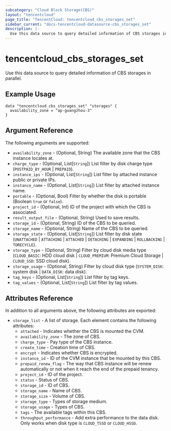 ```yaml
---
subcategory: "Cloud Block Storage(CBS)"
layout: "tencentcloud"
page_title: "TencentCloud: tencentcloud_cbs_storages_set"
sidebar_current: "docs-tencentcloud-datasource-cbs_storages_set"
description: |-
  Use this data source to query detailed information of CBS storages in parallel.
---
```


# tencentcloud_cbs_storages_set

Use this data source to query detailed information of CBS storages in parallel.

## Example Usage

```hcl
data "tencentcloud_cbs_storages_set" "storages" {
  availability_zone = "ap-guangzhou-3"
}
```

## Argument Reference

The following arguments are supported:

* `availability_zone` - (Optional, String) The available zone that the CBS instance locates at.
* `charge_type` - (Optional, List[`String`]) List filter by disk charge type (`POSTPAID_BY_HOUR` | `PREPAID`).
* `instance_ips` - (Optional, List[`String`]) List filter by attached instance public or private IPs.
* `instance_name` - (Optional, List[`String`]) List filter by attached instance name.
* `portable` - (Optional, Bool) Filter by whether the disk is portable (Boolean `true` or `false`).
* `project_id` - (Optional, Int) ID of the project with which the CBS is associated.
* `result_output_file` - (Optional, String) Used to save results.
* `storage_id` - (Optional, String) ID of the CBS to be queried.
* `storage_name` - (Optional, String) Name of the CBS to be queried.
* `storage_state` - (Optional, List[`String`]) List filter by disk state (`UNATTACHED` | `ATTACHING` | `ATTACHED` | `DETACHING` | `EXPANDING` | `ROLLBACKING` | `TORECYCLE`).
* `storage_type` - (Optional, String) Filter by cloud disk media type (`CLOUD_BASIC`: HDD cloud disk | `CLOUD_PREMIUM`: Premium Cloud Storage | `CLOUD_SSD`: SSD cloud disk).
* `storage_usage` - (Optional, String) Filter by cloud disk type (`SYSTEM_DISK`: system disk | `DATA_DISK`: data disk).
* `tag_keys` - (Optional, List[`String`]) List filter by tag keys.
* `tag_values` - (Optional, List[`String`]) List filter by tag values.

## Attributes Reference

In addition to all arguments above, the following attributes are exported:

* `storage_list` - A list of storage. Each element contains the following attributes:
  * `attached` - Indicates whether the CBS is mounted the CVM.
  * `availability_zone` - The zone of CBS.
  * `charge_type` - Pay type of the CBS instance.
  * `create_time` - Creation time of CBS.
  * `encrypt` - Indicates whether CBS is encrypted.
  * `instance_id` - ID of the CVM instance that be mounted by this CBS.
  * `prepaid_renew_flag` - The way that CBS instance will be renew automatically or not when it reach the end of the prepaid tenancy.
  * `project_id` - ID of the project.
  * `status` - Status of CBS.
  * `storage_id` - ID of CBS.
  * `storage_name` - Name of CBS.
  * `storage_size` - Volume of CBS.
  * `storage_type` - Types of storage medium.
  * `storage_usage` - Types of CBS.
  * `tags` - The available tags within this CBS.
  * `throughput_performance` - Add extra performance to the data disk. Only works when disk type is `CLOUD_TSSD` or `CLOUD_HSSD`.


